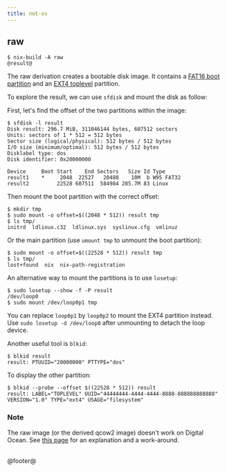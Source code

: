 ```yaml
---
title: not-os
---
```


## raw

```
$ nix-build -A raw
@result@
```

The raw derivation creates a bootable disk image. It contains a [FAT16 boot
partition](boot.html) and an [EXT4 toplevel](ext4.html) partition.

To explore the result, we can use `sfdisk` and mount the disk as follow:

First, let's find the offset of the two partitions within the image:

```
$ sfdisk -l result
Disk result: 296.7 MiB, 311046144 bytes, 607512 sectors
Units: sectors of 1 * 512 = 512 bytes
Sector size (logical/physical): 512 bytes / 512 bytes
I/O size (minimum/optimal): 512 bytes / 512 bytes
Disklabel type: dos
Disk identifier: 0x20000000

Device     Boot Start    End Sectors   Size Id Type
result1    *     2048  22527   20480    10M  b W95 FAT32
result2         22528 607511  584984 285.7M 83 Linux
```

Then mount the boot partition with the correct offset:

```
$ mkdir tmp
$ sudo mount -o offset=$((2048 * 512)) result tmp
$ ls tmp/
initrd  ldlinux.c32  ldlinux.sys  syslinux.cfg  vmlinuz
```

Or the main partition (use `umount tmp` to unmount the boot partition):

```
$ sudo mount -o offset=$((22528 * 512)) result tmp
$ ls tmp/
lost+found  nix  nix-path-registration
```

An alternative way to mount the partitions is to use `losetup`:

```
$ sudo losetup --show -f -P result
/dev/loop0
$ sudo mount /dev/loop0p1 tmp
```

You can replace `loop0p1` by `loop0p2` to mount the EXT4 partition instead. Use
`sudo losetup -d /dev/loop0` after unmounting to detach the loop device.

Another useful tool is `blkid`:

```
$ blkid result
result: PTUUID="20000000" PTTYPE="dos"
```

To display the other partition:

```
$ blkid --probe --offset $((22528 * 512)) result
result: LABEL="TOPLEVEL" UUID="44444444-4444-4444-8888-888888888888" VERSION="1.0" TYPE="ext4" USAGE="filesystem"
```

### Note

The raw image (or the derived qcow2 image) doesn't work on Digital Ocean. See
[this page](digital-ocean.html) for an explanation and a work-around.


<br />
@footer@
